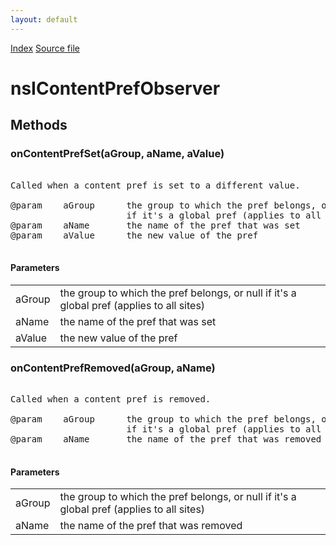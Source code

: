 ```yaml
---
layout: default
---
```

<div id='links'><a href="../index.html">Index</a>
<a href="http://dxr.mozilla.org/mozilla-central/source/dom/interfaces/base/nsIContentPrefService.idl">Source file</a>
</div>

# nsIContentPrefObserver #

## Methods ##

### onContentPrefSet(aGroup, aName, aValue) ###
<pre>  
Called when a content pref is set to a different value.  
  
@param    aGroup      the group to which the pref belongs, or null  
                      if it's a global pref (applies to all sites)  
@param    aName       the name of the pref that was set  
@param    aValue      the new value of the pref  
  
</pre>
#### Parameters ####

<table>

<tr>
<td>aGroup</td>
<td>the group to which the pref belongs, or null  
                      if it's a global pref (applies to all sites)  
</td>
</tr>

<tr>
<td>aName</td>
<td>the name of the pref that was set  
</td>
</tr>

<tr>
<td>aValue</td>
<td>the new value of the pref  
</td>
</tr>

</table>

### onContentPrefRemoved(aGroup, aName) ###
<pre>  
Called when a content pref is removed.  
  
@param    aGroup      the group to which the pref belongs, or null  
                      if it's a global pref (applies to all sites)  
@param    aName       the name of the pref that was removed  
  
</pre>
#### Parameters ####

<table>

<tr>
<td>aGroup</td>
<td>the group to which the pref belongs, or null  
                      if it's a global pref (applies to all sites)  
</td>
</tr>

<tr>
<td>aName</td>
<td>the name of the pref that was removed  
</td>
</tr>

</table>
